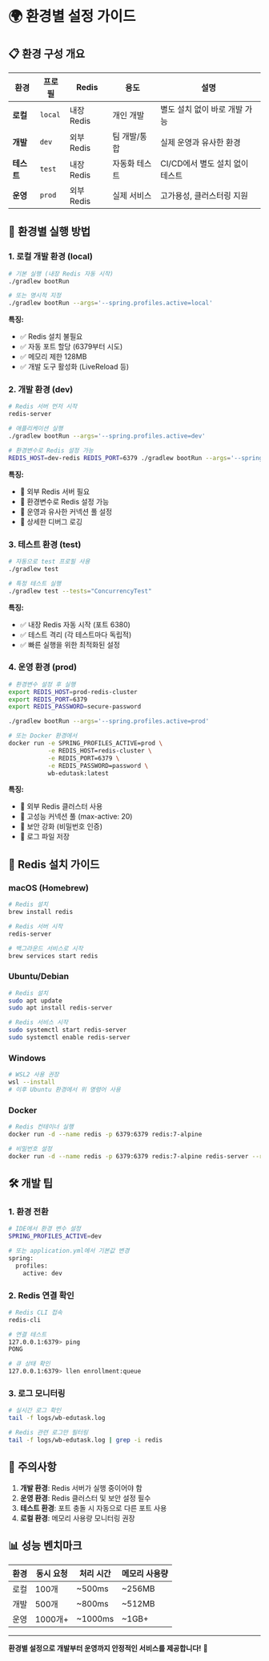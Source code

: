# 🌍 환경별 설정 가이드

## 📋 환경 구성 개요

| 환경 | 프로필 | Redis | 용도 | 설명 |
|------|--------|-------|------|------|
| **로컬** | `local` | 내장 Redis | 개인 개발 | 별도 설치 없이 바로 개발 가능 |
| **개발** | `dev` | 외부 Redis | 팀 개발/통합 | 실제 운영과 유사한 환경 |
| **테스트** | `test` | 내장 Redis | 자동화 테스트 | CI/CD에서 별도 설치 없이 테스트 |
| **운영** | `prod` | 외부 Redis | 실제 서비스 | 고가용성, 클러스터링 지원 |

## 🚀 환경별 실행 방법

### 1. 로컬 개발 환경 (local)
```bash
# 기본 실행 (내장 Redis 자동 시작)
./gradlew bootRun

# 또는 명시적 지정
./gradlew bootRun --args='--spring.profiles.active=local'
```

**특징:**
- ✅ Redis 설치 불필요
- ✅ 자동 포트 할당 (6379부터 시도)
- ✅ 메모리 제한 128MB
- ✅ 개발 도구 활성화 (LiveReload 등)

### 2. 개발 환경 (dev)
```bash
# Redis 서버 먼저 시작
redis-server

# 애플리케이션 실행
./gradlew bootRun --args='--spring.profiles.active=dev'

# 환경변수로 Redis 설정 가능
REDIS_HOST=dev-redis REDIS_PORT=6379 ./gradlew bootRun --args='--spring.profiles.active=dev'
```

**특징:**
- 🔧 외부 Redis 서버 필요
- 🔧 환경변수로 Redis 설정 가능
- 🔧 운영과 유사한 커넥션 풀 설정
- 🔧 상세한 디버그 로깅

### 3. 테스트 환경 (test)
```bash
# 자동으로 test 프로필 사용
./gradlew test

# 특정 테스트 실행
./gradlew test --tests="ConcurrencyTest"
```

**특징:**
- ✅ 내장 Redis 자동 시작 (포트 6380)
- ✅ 테스트 격리 (각 테스트마다 독립적)
- ✅ 빠른 실행을 위한 최적화된 설정

### 4. 운영 환경 (prod)
```bash
# 환경변수 설정 후 실행
export REDIS_HOST=prod-redis-cluster
export REDIS_PORT=6379
export REDIS_PASSWORD=secure-password

./gradlew bootRun --args='--spring.profiles.active=prod'

# 또는 Docker 환경에서
docker run -e SPRING_PROFILES_ACTIVE=prod \
           -e REDIS_HOST=redis-cluster \
           -e REDIS_PORT=6379 \
           -e REDIS_PASSWORD=password \
           wb-edutask:latest
```

**특징:**
- 🚀 외부 Redis 클러스터 사용
- 🚀 고성능 커넥션 풀 (max-active: 20)
- 🚀 보안 강화 (비밀번호 인증)
- 🚀 로그 파일 저장

## 🔧 Redis 설치 가이드

### macOS (Homebrew)
```bash
# Redis 설치
brew install redis

# Redis 서버 시작
redis-server

# 백그라운드 서비스로 시작
brew services start redis
```

### Ubuntu/Debian
```bash
# Redis 설치
sudo apt update
sudo apt install redis-server

# Redis 서비스 시작
sudo systemctl start redis-server
sudo systemctl enable redis-server
```

### Windows
```bash
# WSL2 사용 권장
wsl --install
# 이후 Ubuntu 환경에서 위 명령어 사용
```

### Docker
```bash
# Redis 컨테이너 실행
docker run -d --name redis -p 6379:6379 redis:7-alpine

# 비밀번호 설정
docker run -d --name redis -p 6379:6379 redis:7-alpine redis-server --requirepass mypassword
```

## 🛠️ 개발 팁

### 1. 환경 전환
```bash
# IDE에서 환경 변수 설정
SPRING_PROFILES_ACTIVE=dev

# 또는 application.yml에서 기본값 변경
spring:
  profiles:
    active: dev
```

### 2. Redis 연결 확인
```bash
# Redis CLI 접속
redis-cli

# 연결 테스트
127.0.0.1:6379> ping
PONG

# 큐 상태 확인
127.0.0.1:6379> llen enrollment:queue
```

### 3. 로그 모니터링
```bash
# 실시간 로그 확인
tail -f logs/wb-edutask.log

# Redis 관련 로그만 필터링
tail -f logs/wb-edutask.log | grep -i redis
```

## 🚨 주의사항

1. **개발 환경**: Redis 서버가 실행 중이어야 함
2. **운영 환경**: Redis 클러스터 및 보안 설정 필수
3. **테스트 환경**: 포트 충돌 시 자동으로 다른 포트 사용
4. **로컬 환경**: 메모리 사용량 모니터링 권장

## 📊 성능 벤치마크

| 환경 | 동시 요청 | 처리 시간 | 메모리 사용량 |
|------|-----------|-----------|---------------|
| 로컬 | 100개 | ~500ms | ~256MB |
| 개발 | 500개 | ~800ms | ~512MB |
| 운영 | 1000개+ | ~1000ms | ~1GB+ |

---

**환경별 설정으로 개발부터 운영까지 안정적인 서비스를 제공합니다!** 🎯
